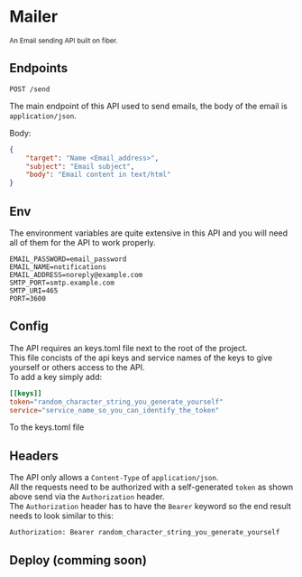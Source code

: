 # Mailer
<sup>An Email sending API built on fiber.</sup>

## Endpoints

```http
POST /send
```
The main endpoint of this API used to send emails, the body of the email is `application/json`.<br>

Body:
```json
{
    "target": "Name <Email_address>",
    "subject": "Email subject",
    "body": "Email content in text/html"
}
```

## Env
The environment variables are quite extensive in this API and you will need all of them for the API to work properly.

```env
EMAIL_PASSWORD=email_password
EMAIL_NAME=notifications
EMAIL_ADDRESS=noreply@example.com
SMTP_PORT=smtp.example.com
SMTP_URI=465
PORT=3600
```

## Config
The API requires an keys.toml file next to the root of the project.<br>
This file concists of the api keys and service names of the keys to give yourself or others access to the API.<br>
To add a key simply add:<br>

```toml
[[keys]]
token="random_character_string_you_generate_yourself"
service="service_name_so_you_can_identify_the_token"
```
To the keys.toml file

## Headers
The API only allows a `Content-Type` of `application/json`.<br>
All the requests need to be authorized with a self-generated `token` as shown above send via the `Authorization` header.<br>
The `Authorization` header has to have the `Bearer` keyword so the end result needs to look similar to this:
```http
Authorization: Bearer random_character_string_you_generate_yourself
```

## Deploy (comming soon)
